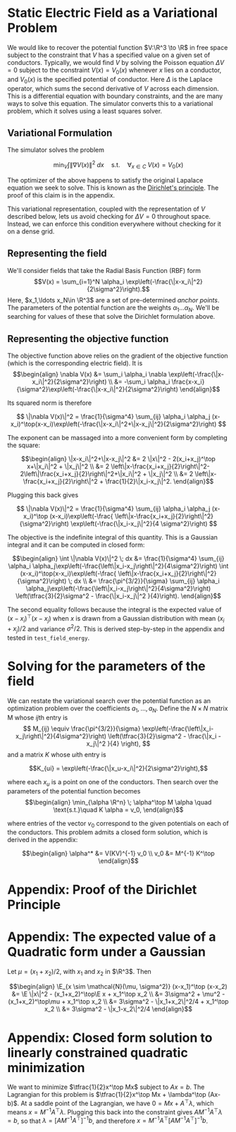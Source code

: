 # Static Electric Field as a Variational Problem

We would like to recover the potential function $V:\R^3 \to \R$ in free space
subject to the constraint that $V$ has a specified value on a given set of
conductors. Typically, we would find $V$ by solving the Poisson equation $\Delta
V=0$ subject to the constraint $V(x)=V_0(x)$ whenever $x$ lies on a conductor,
and $V_0(x)$ is the specified potential of conductor. Here $\Delta$ is the
Laplace operator, which sums the second derivative of $V$ across each dimension.
This is a differential equation with boundary constraints, and the are many ways
to solve this equation. The simulator converts this to a variational problem,
which it solves using a least squares solver.

## Variational Formulation

The simulator solves the problem

$$
    \min_V \int \|\nabla V(x)\|^2 \; dx \quad \text{s.t.}\quad\forall_{x \in C}\; V(x) = V_0(x)
$$

The optimizer of the above happens to satisfy the original Lapalace equation we
seek to solve. This is known as the [Dirichlet's
principle](https://en.wikipedia.org/wiki/Dirichlet%27s_principle). The proof of
this claim is in the appendix.

This variational representation, coupled with the representation of $V$
described below, lets us avoid checking for $\Delta V=0$ throughout space.
Instead, we can enforce this condition everywhere without checking for it on a
dense grid.

## Representing the field

We'll consider fields that take the Radial Basis Function (RBF) form $$V(x) =
\sum_{i=1}^N \alpha_i \exp\left(-\frac{\|x-x_i\|^2}{2\sigma^2}\right).$$ Here,
$x_1,\ldots x_N\in \R^3$ are a set of pre-determined _anchor points_. The
parameters of the potential function are the weights $\alpha_1\ldots\alpha_N$.
We'll be searching for values of these that solve the Dirichlet formulation
above.

## Representing the objective function

The objective function above relies on the gradient of the objective function
(which is the corresponding electric field). It is
$$\begin{align}
\nabla V(x) &= \sum_i \alpha_i \nabla \exp\left(-\frac{\|x-x_i\|^2}{2\sigma^2}\right) \\
&= -\sum_i \alpha_i \frac{x-x_i}{\sigma^2}\exp\left(-\frac{\|x-x_i\|^2}{2\sigma^2}\right)
\end{align}$$

Its squared norm is therefore

$$
\|\nabla V(x)\|^2 = \frac{1}{\sigma^4} \sum_{ij} \alpha_i \alpha_j (x-x_i)^\top(x-x_i)\exp\left(-\frac{\|x-x_i\|^2+\|x-x_j\|^2}{2\sigma^2}\right)
$$

The exponent can be massaged into a more convenient form by completing the square:

$$\begin{align}
\|x-x_i\|^2+\|x-x_j\|^2 &= 2 \|x\|^2 - 2(x_i+x_j)^\top x+\|x_i\|^2 + \|x_j\|^2 \\
&= 2 \left\|x-\frac{x_i+x_j}{2}\right\|^2-2\left\|\frac{x_i+x_j}{2}\right\|^2+\|x_i\|^2 + \|x_j\|^2 \\
&= 2 \left\|x-\frac{x_i+x_j}{2}\right\|^2 + \frac{1}{2}\|x_i-x_j\|^2.
\end{align}$$

Plugging this back gives

$$
\|\nabla V(x)\|^2 = \frac{1}{\sigma^4} \sum_{ij} \alpha_i \alpha_j (x-x_i)^\top (x-x_i)\exp\left(-\frac{ \left\|x-\frac{x_i+x_j}{2}\right\|^2} {\sigma^2}\right) \exp\left(-\frac{\|x_i-x_j\|^2}{4 \sigma^2}\right)
$$

The objective is the indefinite integral of this quantity. This is a Gaussian integral and it can be computed in closed form:

$$\begin{align}
\int \|\nabla V(x)\|^2 \; dx &= \frac{1}{\sigma^4} \sum_{ij} \alpha_i \alpha_j\exp\left(-\frac{\left\|x_i-x_j\right\|^2}{4\sigma^2}\right) \int (x-x_i)^\top(x-x_i)\exp\left(-\frac{ \left\|x-\frac{x_i+x_j}{2}\right\|^2} {\sigma^2}\right) \; dx \\
&=
 \frac{\pi^{3/2}}{\sigma} \sum_{ij} \alpha_i \alpha_j\exp\left(-\frac{\left\|x_i-x_j\right\|^2}{4\sigma^2}\right) \left(\tfrac{3}{2}\sigma^2 - \frac{\|x_i-x_j\|^2 }{4}\right).
\end{align}$$

The second equality follows because the integral is the expected value of
$(x-x_i)^\top(x-x_j)$ when $x$ is drawn from a Gaussian distribution with mean
$(x_i+x_j)/2$ and variance $\sigma^2/2$. This is derived step-by-step in the
appendix and tested in `test_field_energy`.

# Solving for the parameters of the field

We can restate the variational search over the potential function as an
optimization problem over the coefficients $a_1,\ldots,a_N$. Define the $N\times
N$ matrix M whose $ij$th entry is
$$
M_{ij} \equiv \frac{\pi^{3/2}}{\sigma} \exp\left(-\frac{\left\|x_i-x_j\right\|^2}{4\sigma^2}\right) \left(\tfrac{3}{2}\sigma^2 - \frac{\|x_i - x_j\|^2 }{4} \right),
$$
and a matrix $K$ whose $ui$th entry is

$$K_{ui} = \exp\left(-\frac{\|x_u-x_i\|^2}{2\sigma^2}\right),$$

where each $x_u$ is a point on one of the conductors. Then search over the
parameters of the potential function becomes
$$\begin{align}
\min_{\alpha \R^n} \; \alpha^\top M \alpha \quad \text{s.t.}\quad K \alpha = v_0,
\end{align}$$

where entries of the vector $v_0$ correspond to the given potentials on each of
the conductors. This problem admits a closed form solution, which is derived in
the appendix:

$$\begin{align}
\alpha^* &= V(KV)^{-1} v_0 \\
v_0 &= M^{-1} K^\top
\end{align}$$

# Appendix: Proof of the Dirichlet Principle

# Appendix: The expected value of a Quadratic form under a Gaussian

Let $\mu=(x_1+x_2)/2$, with $x_1$ and $x_2$ in $\R^3$. Then

$$\begin{align}
\E_{x \sim \mathcal{N}(\mu, \sigma^2)} (x-x_1)^\top (x-x_2) &= \E \|x\|^2 - (x_1+x_2)^\top\E x + x_1^\top x_2 \\
&= 3\sigma^2 + \mu^2 - (x_1+x_2)^\top\mu + x_1^\top x_2 \\
&= 3\sigma^2 - \|x_1+x_2\|^2/4 + x_1^\top x_2 \\
&= 3\sigma^2 - \|x_1-x_2\|^2/4
\end{align}$$

# Appendix: Closed form solution to linearly constrained quadratic minimization

We want to minimize $\tfrac{1}{2}x^\top Mx$ subject to $Ax = b$. The Lagrangian
for this problem is $\tfrac{1}{2}x^\top Mx + \lambda^\top (Ax-b)$. At a saddle
point of the Lagrangian, we have $0=Mx + A^\top\lambda$, which means $x = M^{-1}
A^\top \lambda$. Plugging this back into the constraint gives $A M^{-1}A^\top
\lambda = b$, so that $\lambda = \left[A M^{-1}A^\top\right]^{-1} b$, and
therefore $x=M^{-1}A^\top \left[A M^{-1}A^\top\right]^{-1} b$.
